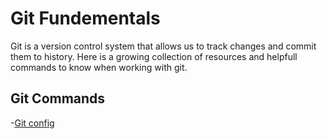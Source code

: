# Git Fundementals

Git is a version control system that allows us to track changes and commit them to history.
Here is a growing collection of resources and helpfull commands to know when working with git.


## Git Commands
-[Git config](./Commands/Config.md)